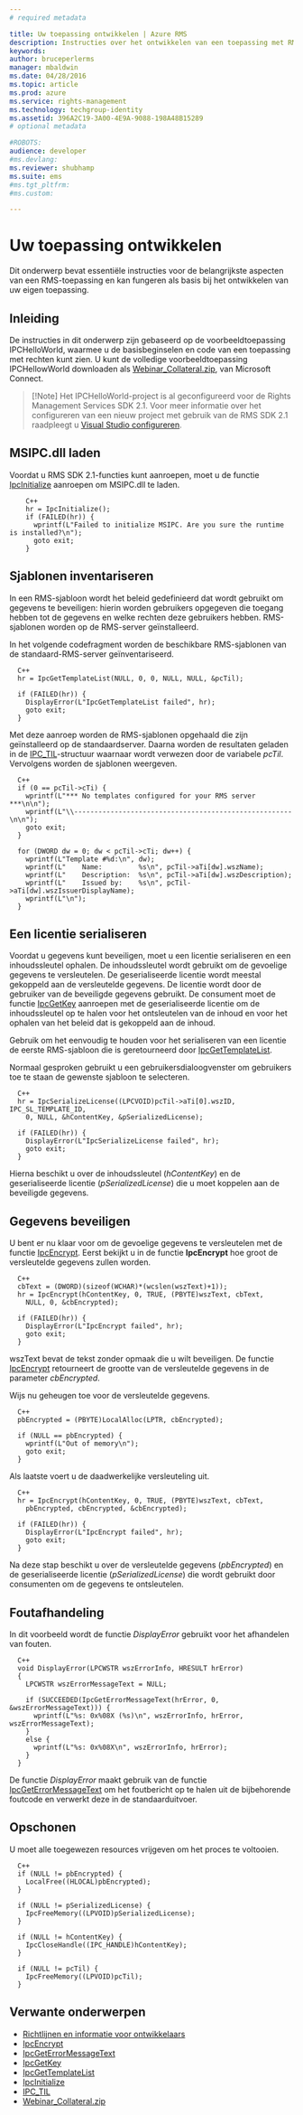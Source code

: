 ```yaml
---
# required metadata

title: Uw toepassing ontwikkelen | Azure RMS
description: Instructies over het ontwikkelen van een toepassing met RMS SDK 2.1.
keywords:
author: bruceperlerms
manager: mbaldwin
ms.date: 04/28/2016
ms.topic: article
ms.prod: azure
ms.service: rights-management
ms.technology: techgroup-identity
ms.assetid: 396A2C19-3A00-4E9A-9088-198A48B15289
# optional metadata

#ROBOTS:
audience: developer
#ms.devlang:
ms.reviewer: shubhamp
ms.suite: ems
#ms.tgt_pltfrm:
#ms.custom:

---
```


# Uw toepassing ontwikkelen

Dit onderwerp bevat essentiële instructies voor de belangrijkste aspecten van een RMS-toepassing en kan fungeren als basis bij het ontwikkelen van uw eigen toepassing.

## Inleiding

De instructies in dit onderwerp zijn gebaseerd op de voorbeeldtoepassing IPCHelloWorld, waarmee u de basisbeginselen en code van een toepassing met rechten kunt zien. U kunt de volledige voorbeeldtoepassing IPCHellowWorld downloaden als [Webinar_Collateral.zip](https://connect.microsoft.com/site1170/Downloads/DownloadDetails.aspx?DownloadID=42440), van Microsoft Connect.

> [!Note] Het IPCHelloWorld-project is al geconfigureerd voor de Rights Management Services SDK 2.1. Voor meer informatie over het configureren van een nieuw project met gebruik van de RMS SDK 2.1 raadpleegt u [Visual Studio configureren](how-to-configure-a-visual-studio-project-to-use-the-ad-rms-sdk-2-0.md).

## MSIPC.dll laden

Voordat u RMS SDK 2.1-functies kunt aanroepen, moet u de functie [IpcInitialize](/rights-management/sdk/2.1/api/win/functions#msipc_ipcinitialize) aanroepen om MSIPC.dll te laden.

        C++
        hr = IpcInitialize();
        if (FAILED(hr)) {
          wprintf(L"Failed to initialize MSIPC. Are you sure the runtime is installed?\n");
          goto exit;
        }

## Sjablonen inventariseren

In een RMS-sjabloon wordt het beleid gedefinieerd dat wordt gebruikt om gegevens te beveiligen: hierin worden gebruikers opgegeven die toegang hebben tot de gegevens en welke rechten deze gebruikers hebben. RMS-sjablonen worden op de RMS-server geïnstalleerd.

In het volgende codefragment worden de beschikbare RMS-sjablonen van de standaard-RMS-server geïnventariseerd.

      C++
      hr = IpcGetTemplateList(NULL, 0, 0, NULL, NULL, &pcTil);

      if (FAILED(hr)) {
        DisplayError(L"IpcGetTemplateList failed", hr);
        goto exit;
      }

Met deze aanroep worden de RMS-sjablonen opgehaald die zijn geïnstalleerd op de standaardserver. Daarna worden de resultaten geladen in de [IPC_TIL](/rights-management/sdk/2.1/api/win/functions#msipc_ipctil)-structuur waarnaar wordt verwezen door de variabele *pcTil*. Vervolgens worden de sjablonen weergeven.

      C++
      if (0 == pcTil->cTi) {
        wprintf(L"*** No templates configured for your RMS server ***\n\n");
        wprintf(L"\\------------------------------------------------------\n\n");
        goto exit;
      }

      for (DWORD dw = 0; dw < pcTil->cTi; dw++) {
        wprintf(L"Template #%d:\n", dw);
        wprintf(L"    Name:         %s\n", pcTil->aTi[dw].wszName);
        wprintf(L"    Description:  %s\n", pcTil->aTi[dw].wszDescription);
        wprintf(L"    Issued by:    %s\n", pcTil->aTi[dw].wszIssuerDisplayName);
        wprintf(L"\n");
      }

## Een licentie serialiseren

Voordat u gegevens kunt beveiligen, moet u een licentie serialiseren en een inhoudssleutel ophalen. De inhoudssleutel wordt gebruikt om de gevoelige gegevens te versleutelen. De geserialiseerde licentie wordt meestal gekoppeld aan de versleutelde gegevens. De licentie wordt door de gebruiker van de beveiligde gegevens gebruikt. De consument moet de functie [IpcGetKey](/rights-management/sdk/2.1/api/win/functions#msipc_ipcgetkey) aanroepen met de geserialiseerde licentie om de inhoudssleutel op te halen voor het ontsleutelen van de inhoud en voor het ophalen van het beleid dat is gekoppeld aan de inhoud.

Gebruik om het eenvoudig te houden voor het serialiseren van een licentie de eerste RMS-sjabloon die is geretourneerd door [IpcGetTemplateList](/rights-management/sdk/2.1/api/win/functions#msipc_ipcgettemplatelist).

Normaal gesproken gebruikt u een gebruikersdialoogvenster om gebruikers toe te staan de gewenste sjabloon te selecteren.

      C++
      hr = IpcSerializeLicense((LPCVOID)pcTil->aTi[0].wszID, IPC_SL_TEMPLATE_ID,
        0, NULL, &hContentKey, &pSerializedLicense);

      if (FAILED(hr)) {
        DisplayError(L"IpcSerializeLicense failed", hr);
        goto exit;
      }

Hierna beschikt u over de inhoudssleutel (*hContentKey*) en de geserialiseerde licentie (*pSerializedLicense*) die u moet koppelen aan de beveiligde gegevens.


## Gegevens beveiligen

U bent er nu klaar voor om de gevoelige gegevens te versleutelen met de functie [IpcEncrypt](/rights-management/sdk/2.1/api/win/functions#msipc_ipcencrypt). Eerst bekijkt u in de functie **IpcEncrypt** hoe groot de versleutelde gegevens zullen worden.

      C++
      cbText = (DWORD)(sizeof(WCHAR)*(wcslen(wszText)+1));
      hr = IpcEncrypt(hContentKey, 0, TRUE, (PBYTE)wszText, cbText,
        NULL, 0, &cbEncrypted);

      if (FAILED(hr)) {
        DisplayError(L"IpcEncrypt failed", hr);
        goto exit;
      }

wszText bevat de tekst zonder opmaak die u wilt beveiligen. De functie [IpcEncrypt](/rights-management/sdk/2.1/api/win/functions#msipc_ipcencrypt) retourneert de grootte van de versleutelde gegevens in de parameter *cbEncrypted*.

Wijs nu geheugen toe voor de versleutelde gegevens.

      C++
      pbEncrypted = (PBYTE)LocalAlloc(LPTR, cbEncrypted);

      if (NULL == pbEncrypted) {
        wprintf(L"Out of memory\n");
        goto exit;
      }

Als laatste voert u de daadwerkelijke versleuteling uit.

      C++
      hr = IpcEncrypt(hContentKey, 0, TRUE, (PBYTE)wszText, cbText,
        pbEncrypted, cbEncrypted, &cbEncrypted);

      if (FAILED(hr)) {
        DisplayError(L"IpcEncrypt failed", hr);
        goto exit;
      }

Na deze stap beschikt u over de versleutelde gegevens (*pbEncrypted*) en de geserialiseerde licentie (*pSerializedLicense*) die wordt gebruikt door consumenten om de gegevens te ontsleutelen.

## Foutafhandeling

In dit voorbeeld wordt de functie *DisplayError* gebruikt voor het afhandelen van fouten.

      C++
      void DisplayError(LPCWSTR wszErrorInfo, HRESULT hrError)
      {
        LPCWSTR wszErrorMessageText = NULL;

        if (SUCCEEDED(IpcGetErrorMessageText(hrError, 0, &wszErrorMessageText))) {
          wprintf(L"%s: 0x%08X (%s)\n", wszErrorInfo, hrError, wszErrorMessageText);
        }
        else {
          wprintf(L"%s: 0x%08X\n", wszErrorInfo, hrError);
        }
      }

De functie *DisplayError* maakt gebruik van de functie [IpcGetErrorMessageText](/rights-management/sdk/2.1/api/win/functions#msipc_ipcgeterrormessagetext) om het foutbericht op te halen uit de bijbehorende foutcode en verwerkt deze in de standaarduitvoer.

## Opschonen

U moet alle toegewezen resources vrijgeven om het proces te voltooien.

      C++
      if (NULL != pbEncrypted) {
        LocalFree((HLOCAL)pbEncrypted);
      }

      if (NULL != pSerializedLicense) {
        IpcFreeMemory((LPVOID)pSerializedLicense);
      }

      if (NULL != hContentKey) {
        IpcCloseHandle((IPC_HANDLE)hContentKey);
      }

      if (NULL != pcTil) {
        IpcFreeMemory((LPVOID)pcTil);
      }

## Verwante onderwerpen

- [Richtlijnen en informatie voor ontwikkelaars](developer-notes.md)
- [IpcEncrypt](/rights-management/sdk/2.1/api/win/functions#msipc_ipcencrypt)
- [IpcGetErrorMessageText](/rights-management/sdk/2.1/api/win/functions#msipc_ipcgeterrormessagetext)
- [IpcGetKey](/rights-management/sdk/2.1/api/win/functions#msipc_ipcgetkey)
- [IpcGetTemplateList](/rights-management/sdk/2.1/api/win/functions#msipc_ipcgettemplatelist)
- [IpcInitialize](/rights-management/sdk/2.1/api/win/functions#msipc_ipcinitialize)
- [IPC_TIL](/rights-management/sdk/2.1/api/win/functions#msipc_ipctil)
- [Webinar_Collateral.zip](https://connect.microsoft.com/site1170/Downloads/DownloadDetails.aspx?DownloadID=42440)


<!--HONumber=Jun16_HO2-->


